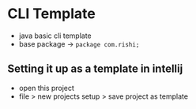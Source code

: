 # CLI Template

- java basic cli template
- base package -> `package com.rishi;`

## Setting it up as a template in intellij

- open this project
- file > new projects setup > save project as template
